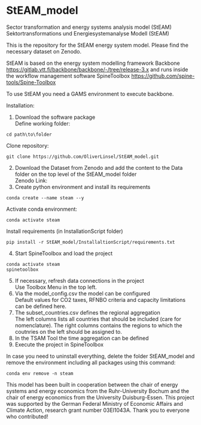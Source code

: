 # StEAM_model
Sector transformation and energy systems analysis model (StEAM)
Sektortransformations und Energiesystemanalyse Modell (StEAM)

This is the repository for the StEAM energy system model. Please find the necessary dataset on Zenodo.

StEAM is based on the energy system modelling framework Backbone https://gitlab.vtt.fi/backbone/backbone/-/tree/release-3.x
and runs inside the workflow management software SpineToolbox https://github.com/spine-tools/Spine-Toolbox

To use StEAM you need a GAMS environment to execute backbone.

Installation:
1. Download the software package<br/>
Define working folder:
```
cd path\to\folder
```
Clone repository:
```
git clone https://github.com/OliverLinsel/StEAM_model.git
```
2. Download the Dataset from Zenodo and add the content to the Data folder on the top level of the StEAM_model folder <br/>
Zenodo Link:
3. Create python environment and install its requirements 
```
conda create --name steam --y
```
Activate conda environment:
```
conda activate steam
```
Install requirements (in InstallationScript folder)
```
pip install -r StEAM_model/InstallaltionScript/requirements.txt
```
4. Start SpineToolbox and load the project
```
conda activate steam
spinetoolbox
```
5. If necessary, refresh data connections in the project <br/>
Use Toolbox Menu in the top left.
6. Via the model_config.csv the model can be configured <br/>
Default values for CO2 taxes, RFNBO criteria and capacity limitations can be defined here.
7. The subset_countries.csv defines the regional aggregation <br/>
The left columns lists all countries that should be included (care for nomenclature). The right columns contains the regions to which the coutnries on the left should be assigned to.
8. In the TSAM Tool the time aggregation can be defined <br/>
9. Execute the project in SpineToolbox <br/>

In case you need to uninstall everything, delete the folder StEAM_model and remove the environment including all packages using this command:
```
conda env remove -n steam
```

This model has been built in cooperation between the chair of energy systems and energy economics from the Ruhr-University Bochum and the chair of energy economics from the University Duisburg-Essen.
This project was supported by the German Federal Ministry of Economic Affairs and Climate Action, research grant number 03El1043A.
Thank you to everyone who contributed!
